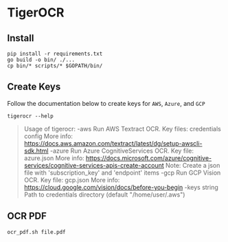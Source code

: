 # TigerOCR

## Install

```
pip install -r requirements.txt
go build -o bin/ ./...
cp bin/* scripts/* $GOPATH/bin/
```

## Create Keys

Follow the documentation below to create keys for `AWS`, `Azure`, and `GCP`

```
tigerocr --help
```

> Usage of tigerocr:
>   -aws
>     	Run AWS Textract OCR. Key files: credentials config
>     	More info: https://docs.aws.amazon.com/textract/latest/dg/setup-awscli-sdk.html
>   -azure
>     	Run Azure CognitiveServices OCR. Key file: azure.json
>     	More info: https://docs.microsoft.com/azure/cognitive-services/cognitive-services-apis-create-account
>     	Note: Create a json file with 'subscription_key' and 'endpoint' items
>   -gcp
>     	Run GCP Vision OCR. Key file: gcp.json
>     	More info: https://cloud.google.com/vision/docs/before-you-begin
>   -keys string
>     	Path to credentials directory (default "/home/user/.aws")

## OCR PDF

```
ocr_pdf.sh file.pdf
```

